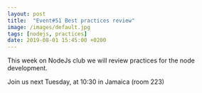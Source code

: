 ```yaml
---
layout: post
title:  "Event#51 Best practices review"
image: /images/default.jpg
tags: [nodejs, practices]
date: 2019-08-01 15:45:00 +0200
---
```


This week on NodeJs club we will review practices for the node development.[]()

Join us next Tuesday, at 10:30 in Jamaica (room 223)
